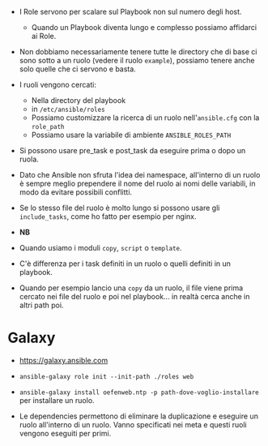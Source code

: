 * I Role servono per scalare sul Playbook non sul numero degli host.
  * Quando un Playbook diventa lungo e complesso possiamo affidarci ai Role.
* Non dobbiamo necessariamente tenere tutte le directory che di base ci sono sotto a un ruolo (vedere il ruolo `example`), possiamo
  tenere anche solo quelle che ci servono e basta.
* I ruoli vengono cercati:
  * Nella directory del playbook
  * in `/etc/ansible/roles`
  * Possiamo customizzare la ricerca di un ruolo nell'`ansible.cfg` con la `role_path`
  * Possiamo usare la variabile di ambiente `ANSIBLE_ROLES_PATH`

* Si possono usare pre_task e post_task da eseguire prima o dopo un ruola.
* Dato che Ansible non sfruta l'idea dei namespace, all'interno di un ruolo è sempre meglio prependere il nome del ruolo ai 
  nomi delle variabili, in modo da evitare possibili conflitti.
* Se lo stesso file del ruolo è molto lungo si possono usare gli `include_tasks`, come ho fatto per esempio per nginx.

* __NB__
* Quando usiamo i moduli `copy`, `script` o `template`.
* C'è differenza per i task definiti in un ruolo o quelli definiti in un playbook.
* Quando per esempio lancio una `copy` da un ruolo, il file viene prima cercato nei file del ruolo e poi nel playbook... in realtà cerca anche in altri path poi.

# __Galaxy__
* https://galaxy.ansible.com
* `ansible-galaxy role init --init-path ./roles web`
* `ansible-galaxy install oefenweb.ntp -p path-dove-voglio-installare` per installare un ruolo.

* Le dependencies permettono di eliminare la duplicazione e eseguire un ruolo all'interno di un ruolo. Vanno specificati nei meta
  e questi ruoli vengono eseguiti per primi.